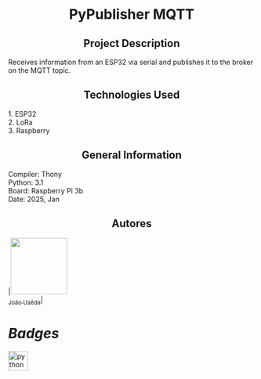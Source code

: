 <h1 align="center"> PyPublisher MQTT  </h1>

<h2 align="center"> Project Description </h2>
Receives information from an ESP32 via serial and publishes it to the broker on the MQTT topic.

<h2 align="center">Technologies Used </h2>
1. ESP32 <br/>
2. LoRa<br/>
3. Raspberry<br/>

<h2 align="center"> General Information </h2>

Compiler: Thony <br/>
Python: 3.1 <br/>
Board: Raspberry Pi 3b <br/>
Date: 2025, Jan <br/>

<h2 align="center"> Autores </h2>

|[<img loading="lazy" src="https://avatars.githubusercontent.com/u/55409817?v=4" width=115><br><sub>João Uzêda</sub>](https://github.com/joaouzeda)|  

# *Badges*

<img src="https://cdn.jsdelivr.net/gh/devicons/devicon/icons/python/python-original.svg" height="40" alt="python logo"  />

